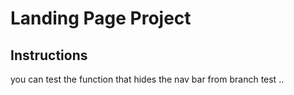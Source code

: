 # Landing Page Project

## Instructions
you can test the function that hides the nav bar from branch test ..

